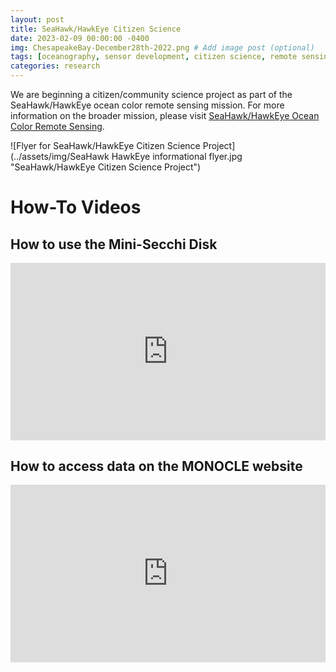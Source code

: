 ```yaml
---
layout: post
title: SeaHawk/HawkEye Citizen Science
date: 2023-02-09 00:00:00 -0400
img: ChesapeakeBay-December28th-2022.png # Add image post (optional)
tags: [oceanography, sensor development, citizen science, remote sensing] # add tag
categories: research
---
```


We are beginning a citizen/community science project as part of the SeaHawk/HawkEye ocean color remote sensing mission. For more information on the broader mission, please visit [SeaHawk/HawkEye Ocean Color Remote Sensing](../seahawk).

![Flyer for SeaHawk/HawkEye Citizen Science Project](../assets/img/SeaHawk HawkEye informational flyer.jpg "SeaHawk/HawkEye Citizen Science Project")

# How-To Videos
## How to use the Mini-Secchi Disk
<div style="padding:56.25% 0 0 0;position:relative;"><iframe src="https://player.vimeo.com/video/827438726?h=1ab832388d&amp;badge=0&amp;autopause=0&amp;player_id=0&amp;app_id=58479" frameborder="0" allow="autoplay; fullscreen; picture-in-picture" allowfullscreen style="position:absolute;top:0;left:0;width:100%;height:100%;" title="Secchi disk how to guide"></iframe></div><script src="https://player.vimeo.com/api/player.js"></script>

## How to access data on the MONOCLE website
<div style="padding:56.25% 0 0 0;position:relative;"><iframe src="https://player.vimeo.com/video/827438261?h=cac9356710&amp;badge=0&amp;autopause=0&amp;player_id=0&amp;app_id=58479" frameborder="0" allow="autoplay; fullscreen; picture-in-picture" allowfullscreen style="position:absolute;top:0;left:0;width:100%;height:100%;" title="Monocle data access_updated"></iframe></div><script src="https://player.vimeo.com/api/player.js"></script>
